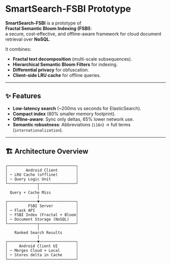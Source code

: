 # SmartSearch-FSBI Prototype

**SmartSearch-FSBI** is a prototype of  
**Fractal Semantic Bloom Indexing (FSBI)**:  
a secure, cost-effective, and offline-aware framework for cloud document retrieval over **NoSQL**.  

It combines:
- **Fractal text decomposition** (multi-scale subsequences).
- **Hierarchical Semantic Bloom Filters** for indexing.
- **Differential privacy** for obfuscation.
- **Client-side LRU cache** for offline queries.

---

## ✨ Features
- **Low-latency search** (~200ms vs seconds for ElasticSearch).
- **Compact index** (80% smaller memory footprint).
- **Offline-aware**: Sync only deltas, 65% lower network use.
- **Semantic robustness**: Abbreviations (`i18n`) → full terms (`internationalization`).

---

## 🏗️ Architecture Overview

    ┌──────────────────────────────┐
    │        Android Client        │
    │ ─ LRU Cache (offline)        │
    │ ─ Query Logic Unit           │
    └─────────────┬────────────────┘
                  │
      Query + Cache Miss
                  │
    ┌─────────────▼────────────────┐
    │         FSBI Server          │
    │ ─ Flask API                  │
    │ ─ FSBI Index (Fractal + Bloom│
    │ ─ Document Storage (NoSQL)   │
    └─────────────┬────────────────┘
                  │
        Ranked Search Results
                  │
    ┌─────────────▼────────────────┐
    │     Android Client UI        │
    │ ─ Merges Cloud + Local       │
    │ ─ Stores delta in Cache      │
    └──────────────────────────────┘


